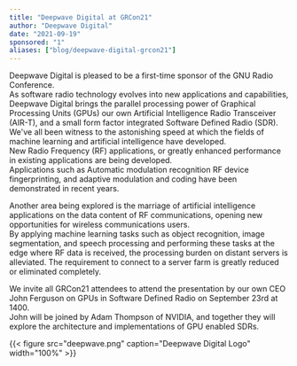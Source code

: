 ```yaml
---
title: "Deepwave Digital at GRCon21"
author: "Deepwave Digital"
date: "2021-09-19"
sponsored: "1"
aliases: ["blog/deepwave-digital-grcon21"]
---
```


Deepwave Digital is pleased to be a first-time sponsor of the GNU Radio Conference.  
As software radio technology evolves into new applications and capabilities, Deepwave Digital brings the parallel processing power of Graphical Processing Units (GPUs) our own Artificial Intelligence Radio Transceiver (AIR-T), and a small form factor integrated Software Defined Radio (SDR). 
We've all been witness to the astonishing speed at which the fields of machine learning and artificial intelligence have developed.  
New Radio Frequency (RF) applications, or greatly enhanced performance in existing applications are being developed.  
Applications such as Automatic modulation recognition RF device fingerprinting, and adaptive modulation and coding have been demonstrated in recent years.

Another area being explored is the marriage of artificial intelligence applications on the data content of RF communications, opening new opportunities for wireless communications users.  
By applying machine learning tasks such as object recognition, image segmentation, and speech processing and performing these tasks at the edge where RF data is received, the processing burden on distant servers is alleviated. 
The requirement to connect to a server farm is greatly reduced or eliminated completely.

We invite all GRCon21 attendees to attend the presentation by our own CEO John Ferguson on GPUs in Software Defined Radio on September 23rd at 1400.  
John will be joined by Adam Thompson of NVIDIA, and together they will explore the architecture and implementations of GPU enabled SDRs.

{{< figure src="deepwave.png" caption="Deepwave Digital Logo" width="100%" >}}
